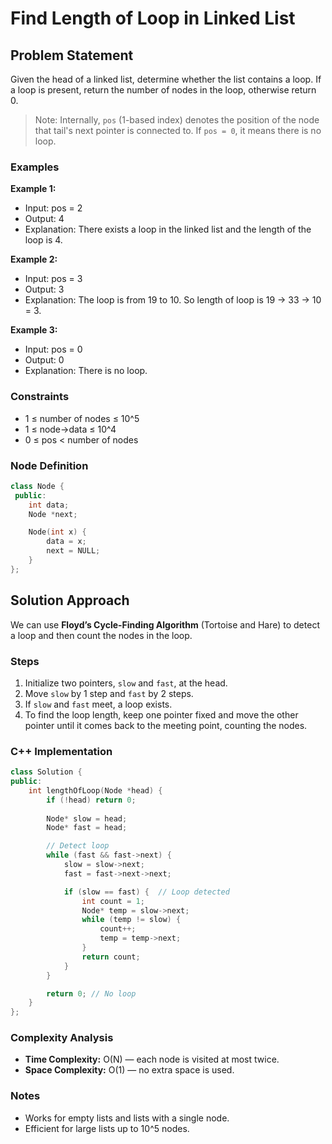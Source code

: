 # Find Length of Loop in Linked List

## Problem Statement

Given the head of a linked list, determine whether the list contains a loop. If a loop is present, return the number of nodes in the loop, otherwise return 0.

> Note: Internally, `pos` (1-based index) denotes the position of the node that tail's next pointer is connected to. If `pos = 0`, it means there is no loop.

### Examples

**Example 1:**

* Input: pos = 2
* Output: 4
* Explanation: There exists a loop in the linked list and the length of the loop is 4.

**Example 2:**

* Input: pos = 3
* Output: 3
* Explanation: The loop is from 19 to 10. So length of loop is 19 → 33 → 10 = 3.

**Example 3:**

* Input: pos = 0
* Output: 0
* Explanation: There is no loop.

### Constraints

* 1 ≤ number of nodes ≤ 10^5
* 1 ≤ node->data ≤ 10^4
* 0 ≤ pos < number of nodes

### Node Definition

```cpp
class Node {
 public:
    int data;
    Node *next;

    Node(int x) {
        data = x;
        next = NULL;
    }
};
```

## Solution Approach

We can use **Floyd’s Cycle-Finding Algorithm** (Tortoise and Hare) to detect a loop and then count the nodes in the loop.

### Steps

1. Initialize two pointers, `slow` and `fast`, at the head.
2. Move `slow` by 1 step and `fast` by 2 steps.
3. If `slow` and `fast` meet, a loop exists.
4. To find the loop length, keep one pointer fixed and move the other pointer until it comes back to the meeting point, counting the nodes.

### C++ Implementation

```cpp
class Solution {
public:
    int lengthOfLoop(Node *head) {
        if (!head) return 0;
        
        Node* slow = head;
        Node* fast = head;

        // Detect loop
        while (fast && fast->next) {
            slow = slow->next;
            fast = fast->next->next;

            if (slow == fast) {  // Loop detected
                int count = 1;
                Node* temp = slow->next;
                while (temp != slow) {
                    count++;
                    temp = temp->next;
                }
                return count;
            }
        }

        return 0; // No loop
    }
};
```

### Complexity Analysis

* **Time Complexity:** O(N) — each node is visited at most twice.
* **Space Complexity:** O(1) — no extra space is used.

### Notes

* Works for empty lists and lists with a single node.
* Efficient for large lists up to 10^5 nodes.
